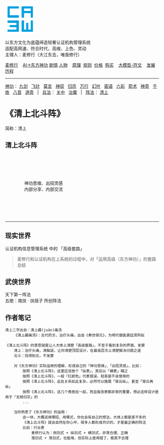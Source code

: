 ![](../../static/ca3w.png "ca3w 认证机构管理系统")

以东方文化为底蕴缔造轻奢认证机构管理系统 <br/>
适配高网速、符合时代，高维、上色、灵动 <br/>
主理人：麦修行（大江东去，唯我修行）

[麦修行][]&nbsp;&nbsp;&nbsp;&nbsp;[AI->东方神功][东方神功]&nbsp;[剧情][]&nbsp;[人物][]&nbsp;&nbsp;&nbsp;&nbsp;[原理][]&nbsp;&nbsp;[规则][]&nbsp;&nbsp;[价格][]&nbsp;&nbsp;[购买][]&nbsp;&nbsp;&nbsp;&nbsp;[大模型-符文][]&nbsp;&nbsp;&nbsp;&nbsp;[发展历程][]

[麦修行]: https://github.com/ca3w/BEST/
[东方神功]: https://github.com/ca3w/ai-dongfangshengong/
[剧情]: https://github.com/ca3w/dongfangernvqing/blob/main/root/BEST.md
[人物]: https://github.com/ca3w/dongfangernvqing/blob/main/root/renwu.md
[原理]: https://github.com/ca3w/key/
[规则]: https://github.com/ca3w/rule/
[价格]: https://github.com/ca3w/pricing/
[购买]: https://github.com/ca3w/howtobuy/
[大模型-符文]: https://github.com/ca3w/largemodel-rune/
[发展历程]: https://github.com/ca3w/development/

***

[神功][]：&nbsp;[九剑][]&nbsp;&nbsp;&nbsp;[飞针][]&nbsp;&nbsp;&nbsp;[莫言][]&nbsp;&nbsp;&nbsp;[神驭][]&nbsp;&nbsp;&nbsp;[归宗][]&nbsp;&nbsp;&nbsp;[万行][]&nbsp;&nbsp;&nbsp;[幻叶][]&nbsp;&nbsp;&nbsp;[密语][]&nbsp;&nbsp;&nbsp;[六彩][]&nbsp;&nbsp;&nbsp;[箭术][]&nbsp;&nbsp;&nbsp;[神意][]&nbsp;&nbsp;&nbsp;[千依][]&nbsp;&nbsp;&nbsp;[八音][]&nbsp;&nbsp;&nbsp;[道意][]&nbsp;&nbsp;&nbsp;|&nbsp;&nbsp;&nbsp;[兵法][]：&nbsp;[关中][]&nbsp;&nbsp;&nbsp;[治粟][]&nbsp;&nbsp;&nbsp;|&nbsp;&nbsp;&nbsp;[阵法][]：&nbsp;[清上][]

[神功]: https://github.com/ca3w/ai-dongfangshengong

[九剑]: ../../wugong/fuyaojiujian/BEST.md
[飞针]: ../../wugong/feizhenbaodian/BEST.md
[莫言]: ../../wugong/moyan/BEST.md
[神驭]: ../../wugong/shenyu/BEST.md
[归宗]: ../../wugong/baichuanguizong/BEST.md
[万行]: ../../wugong/yufengwanxing/BEST.md
[幻叶]: ../../wugong/huanyezhi/BEST.md
[密语]: ../../wugong/chenqiaomiyu/BEST.md
[六彩]: ../../wugong/liucaishenjian/BEST.md
[箭术]: ../../wugong/linjiajianshu/BEST.md
[神意]: ../../wugong/shenyiduoxinzhao/BEST.md
[千依]: ../../wugong/qianyizijian/BEST.md
[八音]: ../../wugong/bayinshengxin/BEST.md
[道意]: ../../wugong/daoyicuican/BEST.md

[兵法]: https://github.com/ca3w/ai-dongfangshengong#兵法目录

[关中]: ../../bingfa/guanzhongzhanfa/BEST.md
[治粟]: ../../bingfa/zhisubingfa/BEST.md

[阵法]: https://github.com/ca3w/ai-dongfangshengong#阵法目录

[清上]: ../../zhenfa/qingshangbeidouzhen/BEST.md

# 《清上北斗阵》

简称：清上

## 清上北斗阵

<br/><br/><br/><br/>

&nbsp;&nbsp;&nbsp;&nbsp;&nbsp;&nbsp;&nbsp;&nbsp;&nbsp;&nbsp;&nbsp;&nbsp;&nbsp;&nbsp;&nbsp;&nbsp;神功思维、出招灵感 <br/>
&nbsp;&nbsp;&nbsp;&nbsp;&nbsp;&nbsp;&nbsp;&nbsp;&nbsp;&nbsp;&nbsp;&nbsp;&nbsp;&nbsp;&nbsp;&nbsp;内部分享、内部交流

<br/><br/><br/><br/>

***

## 现实世界

认证机构信息管理系统 中的 「高级套路」

> 麦修行和认证机构在上系统的过程中，对「运用高级（东方神功）」的套路总结

## 武侠世界

天下第一阵法 <br/>
五绝：南扶 · 扶摇子 所创阵法

## 作者笔记

```text
清上二字出自：清上蠲(juān)痛汤
    《清上蠲痛汤》：古代药方，治疗头痛，出自《寿世保元》，为明代御医龚廷贤所拟

《清上北斗阵》的意思就是让人大体上清楚「高级套路」，不至于看到复杂的界面、发蒙
    清上：治疗头痛，清脑袋，让你清楚顶层设计，在最高层次上清楚解决问题之道
    北斗：找得到北，不发蒙

    对《东方神功》实际运用的理解，形成自己的「神功思维」、「出招灵感」，比如：
        按照《清上北斗阵》，这里应该放个「纵表」，其后以「横表」辅之
        按照《清上北斗阵》，一般「红颜色」代表错误，轻易是不会使用的
        按照《清上北斗阵》，此处关系如此复杂，必然可以施展「穿云纵」、甚至「穿云再纵」
        按照《清上北斗阵》，这几个表放在一起，而且每张表都非常的重要，想必这样设计是用于「无相归宗」的
        ...

    当你熟悉了《东方神功》的运用：
        这一块，大概该用哪招、用哪式，你也会有自己的想法，大体上都是差不多的
        《清上北斗阵》就会自然在你心中，很多人都形成共识的，才是最正确的阵法
        比如：行业表
            麦修行认为：侧剑式 + 纵剑式 + 横剑式，非常合理、正确
            落剑式 + 荡剑式，也能用，但实际上是用错了，极其不合理
```
